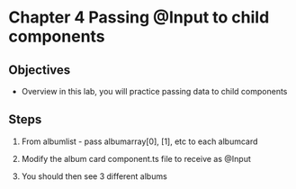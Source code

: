 # Chapter 4 Passing @Input to child components

## Objectives

- Overview in this lab, you will practice passing data to child components

## Steps

1. From albumlist - pass albumarray[0], [1], etc to each albumcard

2. Modify the album card component.ts file to receive as @Input

3. You should then see 3 different albums
